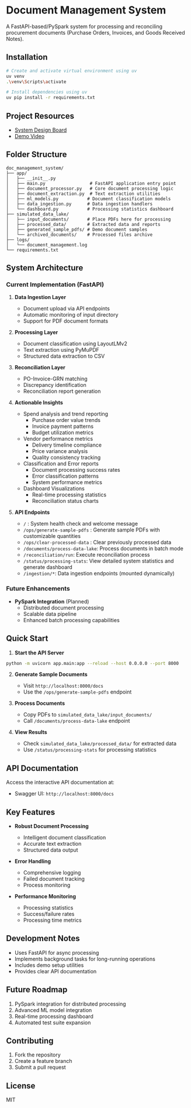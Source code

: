 # Document Management System

A FastAPI-based/PySpark system for processing and reconciling procurement documents (Purchase Orders, Invoices, and Goods Received Notes).

## Installation

```bash
# Create and activate virtual environment using uv
uv venv
.\venv\Scripts\activate

# Install dependencies using uv
uv pip install -r requirements.txt
```
## Project Resources

- [System Design Board](https://miro.com/app/board/uXjVI3KARqo=/?share_link_id=465066854732)
- [Demo Video](https://www.youtube.com/watch?v=3WYdkWFEP7U&ab_channel=MachinePola)


## Folder Structure

```
doc_management_system/
├── app/
│   ├── __init__.py
│   ├── main.py                 # FastAPI application entry point
│   ├── document_processor.py   # Core document processing logic
│   ├── document_extraction.py  # Text extraction utilities
│   ├── ml_models.py           # Document classification models
│   ├── data_ingestion.py      # Data ingestion handlers
│   └── dashboard.py           # Processing statistics dashboard
├── simulated_data_lake/
│   ├── input_documents/       # Place PDFs here for processing
│   ├── processed_data/        # Extracted data and reports
│   ├── generated_sample_pdfs/ # Demo document samples
│   └── archived_documents/    # Processed files archive
├── logs/
│   └── document_management.log
└── requirements.txt
```

## System Architecture

### Current Implementation (FastAPI)

1. **Data Ingestion Layer**
   - Document upload via API endpoints
   - Automatic monitoring of input directory
   - Support for PDF document formats

2. **Processing Layer**
   - Document classification using LayoutLMv2
   - Text extraction using PyMuPDF
   - Structured data extraction to CSV

3. **Reconciliation Layer**
   - PO-Invoice-GRN matching
   - Discrepancy identification
   - Reconciliation report generation

4. **Actionable Insights**
   - Spend analysis and trend reporting
     * Purchase order value trends
     * Invoice payment patterns
     * Budget utilization metrics
   - Vendor performance metrics
     * Delivery timeline compliance
     * Price variance analysis
     * Quality consistency tracking
   - Classification and Error reports
     * Document processing success rates
     * Error classification patterns
     * System performance metrics
   - Dashboard Visualizations
     * Real-time processing statistics
     * Reconciliation status charts

5. **API Endpoints**
   - `/` : System health check and welcome message
   - `/ops/generate-sample-pdfs` : Generate sample PDFs with customizable quantities
   - `/ops/clear-processed-data` : Clear previously processed data
   - `/documents/process-data-lake`: Process documents in batch mode
   - `/reconciliation/run`: Execute reconciliation process
   - `/status/processing-stats`: View detailed system statistics and generate dashboard
   - `/ingestion/*`: Data ingestion endpoints (mounted dynamically)

### Future Enhancements

- **PySpark Integration** (Planned)
  - Distributed document processing
  - Scalable data pipeline
  - Enhanced batch processing capabilities

## Quick Start

1. **Start the API Server**
```bash
python -m uvicorn app.main:app --reload --host 0.0.0.0 --port 8000
```

2. **Generate Sample Documents**
   - Visit `http://localhost:8000/docs`
   - Use the `/ops/generate-sample-pdfs` endpoint

3. **Process Documents**
   - Copy PDFs to `simulated_data_lake/input_documents/`
   - Call `/documents/process-data-lake` endpoint

4. **View Results**
   - Check `simulated_data_lake/processed_data/` for extracted data
   - Use `/status/processing-stats` for processing statistics

## API Documentation

Access the interactive API documentation at:
- Swagger UI: `http://localhost:8000/docs`

## Key Features

- **Robust Document Processing**
  - Intelligent document classification
  - Accurate text extraction
  - Structured data output

- **Error Handling**
  - Comprehensive logging
  - Failed document tracking
  - Process monitoring

- **Performance Monitoring**
  - Processing statistics
  - Success/failure rates
  - Processing time metrics

## Development Notes

- Uses FastAPI for async processing
- Implements background tasks for long-running operations
- Includes demo setup utilities
- Provides clear API documentation

## Future Roadmap

1. PySpark integration for distributed processing
2. Advanced ML model integration
3. Real-time processing dashboard
4. Automated test suite expansion

## Contributing

1. Fork the repository
2. Create a feature branch
3. Submit a pull request

## License

MIT